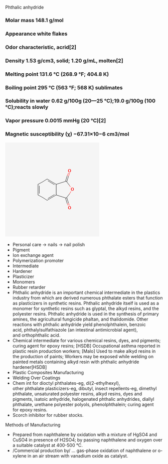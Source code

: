 Phthalic anhydride

### Molar mass  148.1 g/mol
### Appearance  white flakes
### Odor    characteristic, acrid[2]
### Density 1.53 g/cm3, solid; 1.20 g/mL, molten[2]
### Melting point   131.6 °C (268.9 °F; 404.8 K)
### Boiling point   295 °C (563 °F; 568 K) sublimates
### Solubility in water 0.62 g/100g (20—25 °C);19.0 g/100g (100 °C);reacts slowly
### Vapor pressure  0.0015 mmHg (20 °C)[2]
### Magnetic susceptibility (χ) −67.31×10−6 cm3/mol

![phthalicanhydride](../images/phthalicanhydride.png)

* Personal care \-\> nails \-\> nail polish  
* Pigment  
* Ion exchange agent  
* Polymerization promoter  
* Intermediate  
* Hardener  
* Plasticizer  
* Monomers  
* Rubber retarder  
* Phthalic anhydride is an important chemical intermediate in the plastics industry from which are derived numerous phthalate esters that function as plasticizers in synthetic resins. Phthalic anhydride itself is used as a monomer for synthetic resins such as glyptal, the alkyd resins, and the polyester resins. Phthalic anhydride is used in the synthesis of primary amines, the agricultural fungicide phaltan, and thalidomide. Other reactions with phthalic anhydride yield phenolphthalein, benzoic acid, phthalylsulfathiazole (an intestinal antimicrobial agent), and orthophthalic acid.  
* Chemical intermediate for various chemical resins, dyes, and pigments; curing agent for epoxy resins; \[HSDB\] Occupational asthma reported in plastic resin production workers; \[Malo\] Used to make alkyd resins in the production of paints; Workers may be exposed while welding on painted metals containing alkyd resin with phthalic anhydride hardener\[HSDB\]  
* Plastic Composites Manufacturing  
* Welding Over Coatings  
* Chem int for dioctyl phthalates-eg, di(2-ethylhexyl), other phthalate plasticizers-eg, dibutyl, insect repellents-eg, dimethyl phthalate, unsaturated polyester resins, alkyd resins, dyes and pigments, isatoic anhydride, halogenated phthalic anhydrides, diallyl phthalate, urethane polyester polyols, phenolphthalein; curing agent for epoxy resins.  
* Scorch inhibitor for rubber stocks.

Methods of Manufacturing

* Prepared from naphthalene by oxidation with a mixture of HgSO4 and CuSO4 in presence of H2SO4; by passing naphthalene and oxygen over a suitable catalyst at 400-500 °C.  
* /Commercial production by/ ... gas-phase oxidation of naphthalene or o-xylene in an air stream with vanadium oxide as catalyst.